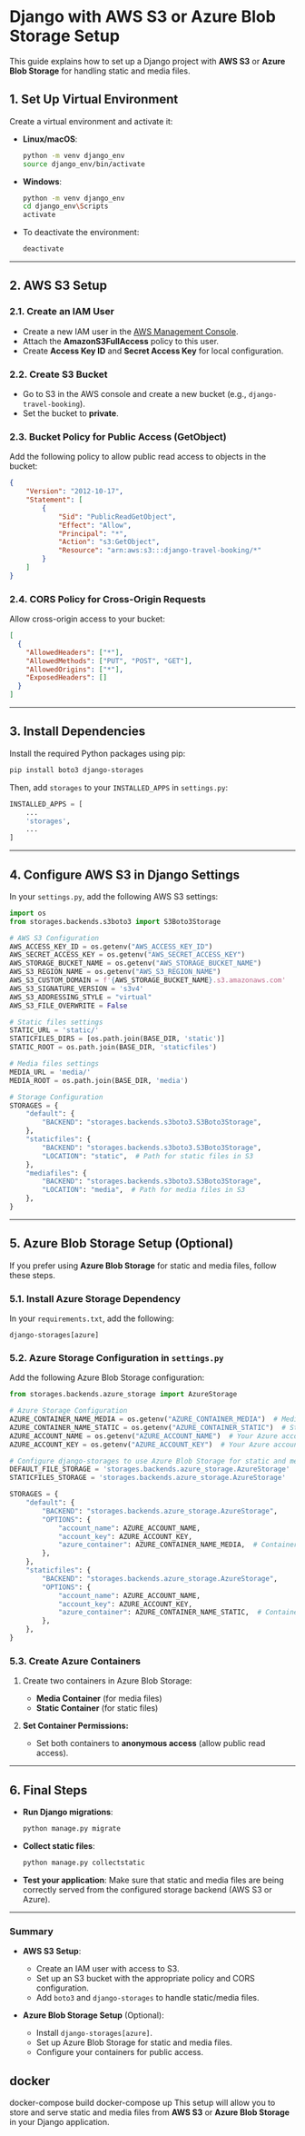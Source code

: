 

# Django with AWS S3 or Azure Blob Storage Setup

This guide explains how to set up a Django project with **AWS S3** or **Azure Blob Storage** for handling static and media files.

## 1. **Set Up Virtual Environment**

Create a virtual environment and activate it:

- **Linux/macOS**:
  ```bash
  python -m venv django_env
  source django_env/bin/activate
  ```

- **Windows**:
  ```bash
  python -m venv django_env
  cd django_env\Scripts
  activate
  ```

- To deactivate the environment:
  ```bash
  deactivate
  ```

---

## 2. **AWS S3 Setup**

### 2.1. **Create an IAM User**
- Create a new IAM user in the [AWS Management Console](https://aws.amazon.com/iam/).
- Attach the **AmazonS3FullAccess** policy to this user.
- Create **Access Key ID** and **Secret Access Key** for local configuration.

### 2.2. **Create S3 Bucket**
- Go to S3 in the AWS console and create a new bucket (e.g., `django-travel-booking`).
- Set the bucket to **private**.

### 2.3. **Bucket Policy for Public Access (GetObject)**

Add the following policy to allow public read access to objects in the bucket:

```json
{
    "Version": "2012-10-17",
    "Statement": [
        {
            "Sid": "PublicReadGetObject",
            "Effect": "Allow",
            "Principal": "*",
            "Action": "s3:GetObject",
            "Resource": "arn:aws:s3:::django-travel-booking/*"
        }
    ]
}
```

### 2.4. **CORS Policy for Cross-Origin Requests**

Allow cross-origin access to your bucket:

```json
[
  {
    "AllowedHeaders": ["*"],
    "AllowedMethods": ["PUT", "POST", "GET"],
    "AllowedOrigins": ["*"],
    "ExposedHeaders": []
  }
]
```

---

## 3. **Install Dependencies**

Install the required Python packages using pip:

```bash
pip install boto3 django-storages
```

Then, add `storages` to your `INSTALLED_APPS` in `settings.py`:

```python
INSTALLED_APPS = [
    ...
    'storages',
    ...
]
```

---

## 4. **Configure AWS S3 in Django Settings**

In your `settings.py`, add the following AWS S3 settings:

```python
import os
from storages.backends.s3boto3 import S3Boto3Storage

# AWS S3 Configuration
AWS_ACCESS_KEY_ID = os.getenv("AWS_ACCESS_KEY_ID")
AWS_SECRET_ACCESS_KEY = os.getenv("AWS_SECRET_ACCESS_KEY")
AWS_STORAGE_BUCKET_NAME = os.getenv("AWS_STORAGE_BUCKET_NAME")
AWS_S3_REGION_NAME = os.getenv("AWS_S3_REGION_NAME")
AWS_S3_CUSTOM_DOMAIN = f'{AWS_STORAGE_BUCKET_NAME}.s3.amazonaws.com'
AWS_S3_SIGNATURE_VERSION = 's3v4'
AWS_S3_ADDRESSING_STYLE = "virtual"
AWS_S3_FILE_OVERWRITE = False

# Static files settings
STATIC_URL = 'static/'
STATICFILES_DIRS = [os.path.join(BASE_DIR, 'static')]
STATIC_ROOT = os.path.join(BASE_DIR, 'staticfiles')

# Media files settings
MEDIA_URL = 'media/'
MEDIA_ROOT = os.path.join(BASE_DIR, 'media')

# Storage Configuration
STORAGES = {
    "default": {
        "BACKEND": "storages.backends.s3boto3.S3Boto3Storage",
    },
    "staticfiles": {
        "BACKEND": "storages.backends.s3boto3.S3Boto3Storage",
        "LOCATION": "static",  # Path for static files in S3
    },
    "mediafiles": {
        "BACKEND": "storages.backends.s3boto3.S3Boto3Storage",
        "LOCATION": "media",  # Path for media files in S3
    },
}
```

---

## 5. **Azure Blob Storage Setup (Optional)**

If you prefer using **Azure Blob Storage** for static and media files, follow these steps.

### 5.1. **Install Azure Storage Dependency**

In your `requirements.txt`, add the following:

```text
django-storages[azure]
```

### 5.2. **Azure Storage Configuration in `settings.py`**

Add the following Azure Blob Storage configuration:

```python
from storages.backends.azure_storage import AzureStorage

# Azure Storage Configuration
AZURE_CONTAINER_NAME_MEDIA = os.getenv("AZURE_CONTAINER_MEDIA")  # Media container name
AZURE_CONTAINER_NAME_STATIC = os.getenv("AZURE_CONTAINER_STATIC")  # Static container name
AZURE_ACCOUNT_NAME = os.getenv("AZURE_ACCOUNT_NAME")  # Your Azure account name
AZURE_ACCOUNT_KEY = os.getenv("AZURE_ACCOUNT_KEY")  # Your Azure account key

# Configure django-storages to use Azure Blob Storage for static and media files
DEFAULT_FILE_STORAGE = 'storages.backends.azure_storage.AzureStorage'
STATICFILES_STORAGE = 'storages.backends.azure_storage.AzureStorage'

STORAGES = {
    "default": {
        "BACKEND": "storages.backends.azure_storage.AzureStorage",
        "OPTIONS": {
            "account_name": AZURE_ACCOUNT_NAME,
            "account_key": AZURE_ACCOUNT_KEY,
            "azure_container": AZURE_CONTAINER_NAME_MEDIA,  # Container for media files
        },
    },
    "staticfiles": {
        "BACKEND": "storages.backends.azure_storage.AzureStorage",
        "OPTIONS": {
            "account_name": AZURE_ACCOUNT_NAME,
            "account_key": AZURE_ACCOUNT_KEY,
            "azure_container": AZURE_CONTAINER_NAME_STATIC,  # Container for static files
        },
    },
}
```

### 5.3. **Create Azure Containers**

1. Create two containers in Azure Blob Storage:
   - **Media Container** (for media files)
   - **Static Container** (for static files)

2. **Set Container Permissions:**
   - Set both containers to **anonymous access** (allow public read access).

---

## 6. **Final Steps**

- **Run Django migrations**:
  ```bash
  python manage.py migrate
  ```

- **Collect static files**:
  ```bash
  python manage.py collectstatic
  ```

- **Test your application**: Make sure that static and media files are being correctly served from the configured storage backend (AWS S3 or Azure).

---

### Summary

- **AWS S3 Setup**:
  - Create an IAM user with access to S3.
  - Set up an S3 bucket with the appropriate policy and CORS configuration.
  - Add `boto3` and `django-storages` to handle static/media files.

- **Azure Blob Storage Setup** (Optional):
  - Install `django-storages[azure]`.
  - Set up Azure Blob Storage for static and media files.
  - Configure your containers for public access.
## docker
docker-compose build
docker-compose up
This setup will allow you to store and serve static and media files from **AWS S3** or **Azure Blob Storage** in your Django application.
